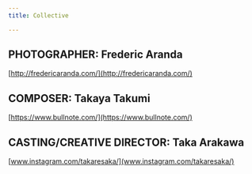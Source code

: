 ```yaml
---
title: Collective

---
```

## PHOTOGRAPHER:  Frederic Aranda

[http://fredericaranda.com/](http://fredericaranda.com/)

## COMPOSER:  Takaya Takumi

[https://www.bullnote.com/](https://www.bullnote.com/)

## CASTING/CREATIVE DIRECTOR: Taka Arakawa

[www.instagram.com/takaresaka/](www.instagram.com/takaresaka/)